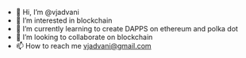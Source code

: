 - 👋 Hi, I’m @vjadvani
- 👀 I’m interested in blockchain
- 🌱 I’m currently learning to create DAPPS on ethereum and polka dot
- 💞️ I’m looking to collaborate on blockchain
- 📫 How to reach me vjadvani@gmail.com

<!---
vjadvani/vjadvani is a ✨ special ✨ repository because its `README.md` (this file) appears on your GitHub profile.
You can click the Preview link to take a look at your changes.
--->
